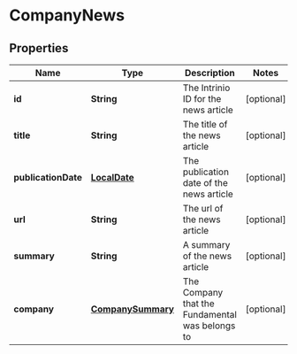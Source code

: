 
# CompanyNews

## Properties
Name | Type | Description | Notes
------------ | ------------- | ------------- | -------------
**id** | **String** | The Intrinio ID for the news article |  [optional]
**title** | **String** | The title of the news article |  [optional]
**publicationDate** | [**LocalDate**](LocalDate.md) | The publication date of the news article |  [optional]
**url** | **String** | The url of the news article |  [optional]
**summary** | **String** | A summary of the news article |  [optional]
**company** | [**CompanySummary**](CompanySummary.md) | The Company that the Fundamental was belongs to |  [optional]




